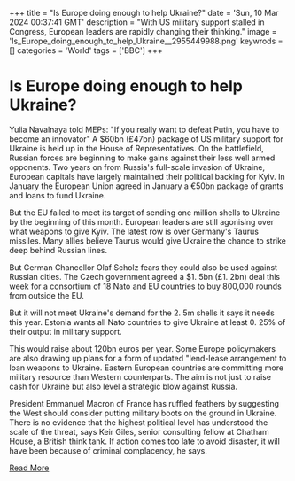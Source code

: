 +++
title = "Is Europe doing enough to help Ukraine?"
date = 'Sun, 10 Mar 2024 00:37:41 GMT'
description = "With US military support stalled in Congress, European leaders are rapidly changing their thinking."
image = 'Is_Europe_doing_enough_to_help_Ukraine__2955449988.png'
keywrods =  []
categories = 'World'
tags = ['BBC']
+++

# Is Europe doing enough to help Ukraine?

Yulia Navalnaya told MEPs: "If you really want to defeat Putin, you have to become an innovator" A $60bn (£47bn) package of US military support for Ukraine is held up in the House of Representatives.
On the battlefield, Russian forces are beginning to make gains against their less well armed opponents.
Two years on from Russia<bb>'s full-scale invasion of Ukraine, European capitals have largely maintained their political backing for Kyiv.
In January the European Union agreed in January a €50bn package of grants and loans to fund Ukraine.

But the EU failed to meet its target of sending one million shells to Ukraine by the beginning of this month.
European leaders are still agonising over what weapons to give Kyiv.
The latest row is over Germany<bb>'s Taurus missiles.
Many allies believe Taurus would give Ukraine the chance to strike deep behind Russian lines.

But German Chancellor Olaf Scholz fears they could also be used against Russian cities.
The Czech government agreed a $1.
5bn (£1.
2bn) deal this week for a consortium of 18 Nato and EU countries to buy 800,000 rounds from outside the EU.

But it will not meet Ukraine<bb>'s demand for the 2.
5m shells it says it needs this year.
Estonia wants all Nato countries to give Ukraine at least 0.
25% of their output in military support.

This would raise about 120bn euros per year.
Some Europe policymakers are also drawing up plans for a form of updated <bb>"lend-lease arrangement to loan weapons to Ukraine.
Eastern European countries are committing more military resource than Western counterparts.
The aim is not just to raise cash for Ukraine but also level a strategic blow against Russia.

President Emmanuel Macron of France has ruffled feathers by suggesting the West should consider putting military boots on the ground in Ukraine.
There is no evidence that the highest political level has understood the scale of the threat, says Keir Giles, senior consulting fellow at Chatham House, a British think tank.
If action comes too late to avoid disaster, it will have been because of criminal complacency, he says.


[Read More](https://www.bbc.co.uk/news/world-europe-68514995)
